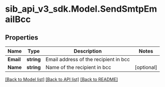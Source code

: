 # sib_api_v3_sdk.Model.SendSmtpEmailBcc
## Properties

Name | Type | Description | Notes
------------ | ------------- | ------------- | -------------
**Email** | **string** | Email address of the recipient in bcc | 
**Name** | **string** | Name of the recipient in bcc | [optional] 

[[Back to Model list]](../README.md#documentation-for-models) [[Back to API list]](../README.md#documentation-for-api-endpoints) [[Back to README]](../README.md)

